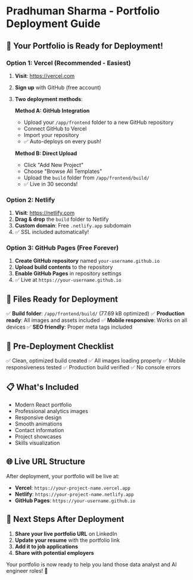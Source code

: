 # Pradhuman Sharma - Portfolio Deployment Guide

## 🚀 Your Portfolio is Ready for Deployment!

### Option 1: Vercel (Recommended - Easiest)

1. **Visit**: https://vercel.com
2. **Sign up** with GitHub (free account)
3. **Two deployment methods**:

   **Method A: GitHub Integration**
   - Upload your `/app/frontend` folder to a new GitHub repository
   - Connect GitHub to Vercel
   - Import your repository
   - ✅ Auto-deploys on every push!

   **Method B: Direct Upload**
   - Click "Add New Project"
   - Choose "Browse All Templates" 
   - Upload the `build` folder from `/app/frontend/build/`
   - ✅ Live in 30 seconds!

### Option 2: Netlify

1. **Visit**: https://netlify.com
2. **Drag & drop** the `build` folder to Netlify
3. **Custom domain**: Free `.netlify.app` subdomain
4. ✅ SSL included automatically!

### Option 3: GitHub Pages (Free Forever)

1. **Create GitHub repository** named `your-username.github.io`
2. **Upload build contents** to the repository
3. **Enable GitHub Pages** in repository settings
4. ✅ Live at `https://your-username.github.io`

## 📁 Files Ready for Deployment

✅ **Build folder**: `/app/frontend/build/` (77.69 kB optimized)
✅ **Production ready**: All images and assets included
✅ **Mobile responsive**: Works on all devices
✅ **SEO friendly**: Proper meta tags included

## 🔧 Pre-Deployment Checklist

✅ Clean, optimized build created
✅ All images loading properly
✅ Mobile responsiveness tested
✅ Production build verified
✅ No console errors

## 📋 What's Included

- Modern React portfolio
- Professional analytics images
- Responsive design
- Smooth animations
- Contact information
- Project showcases
- Skills visualization

## 🌐 Live URL Structure

After deployment, your portfolio will be live at:
- **Vercel**: `https://your-project-name.vercel.app`
- **Netlify**: `https://your-project-name.netlify.app`  
- **GitHub Pages**: `https://your-username.github.io`

## 🎯 Next Steps After Deployment

1. **Share your live portfolio URL** on LinkedIn
2. **Update your resume** with the portfolio link
3. **Add it to job applications** 
4. **Share with potential employers**

Your portfolio is now ready to help you land those data analyst and AI engineer roles! 🎉